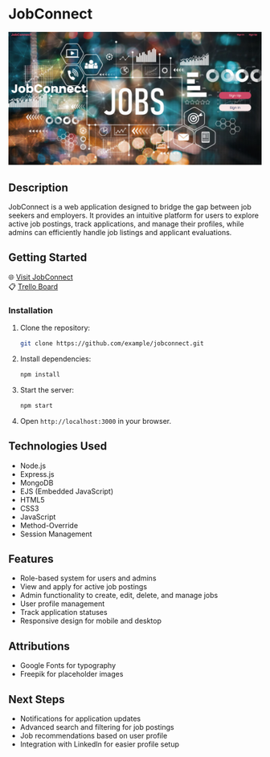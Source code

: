 # JobConnect

![JobConnect Logo](assets/logo.png)

## Description
JobConnect is a web application designed to bridge the gap between job seekers and employers. It provides an intuitive platform for users to explore active job postings, track applications, and manage their profiles, while admins can efficiently handle job listings and applicant evaluations.

## Getting Started
🌐 [Visit JobConnect](https://example.com/jobconnect)  
📋 [Trello Board](https://trello.com/b/example/jobconnect-development)

### Installation
1. Clone the repository:
   ```bash
   git clone https://github.com/example/jobconnect.git
   ```
2. Install dependencies:
   ```bash
   npm install
   ```
3. Start the server:
   ```bash
   npm start
   ```
4. Open `http://localhost:3000` in your browser.

## Technologies Used
- Node.js
- Express.js
- MongoDB
- EJS (Embedded JavaScript)
- HTML5
- CSS3
- JavaScript
- Method-Override
- Session Management

## Features
- Role-based system for users and admins
- View and apply for active job postings
- Admin functionality to create, edit, delete, and manage jobs
- User profile management
- Track application statuses
- Responsive design for mobile and desktop

## Attributions
- Google Fonts for typography
- Freepik for placeholder images

## Next Steps
- Notifications for application updates
- Advanced search and filtering for job postings
- Job recommendations based on user profile
- Integration with LinkedIn for easier profile setup
